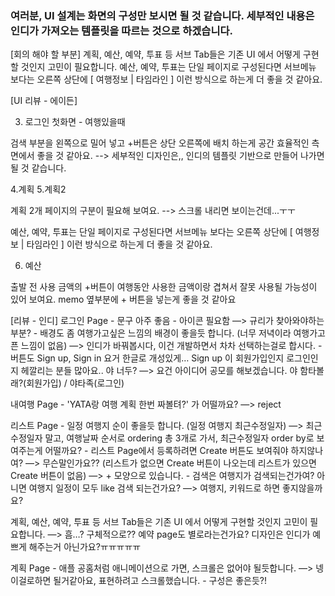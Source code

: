 ### **여러분, UI 설계는 화면의 구성만 보시면 될 것 같습니다. 세부적인 내용은 인디가 가져오는 템플릿을 따르는 것으로 하겠습니다.** 

[회의 해야 할 부분]
계획, 예산, 예약, 투표 등 서브 Tab들은 기존 UI 에서 어떻게 구현할 것인지 고민이 필요합니다.
예산, 예약, 투표는 단일 페이지로 구성된다면 서브메뉴 보다는 오른쪽 상단에 [ 여행정보 | 타임라인 ] 이런 방식으로 하는게 더 좋을 것 같아요.


[UI 리뷰 - 에이든]

3. 로그인 첫화면 - 여행있을때

검색 부분을 왼쪽으로 밀어 넣고 +버튼은 상단 오른쪽에 배치 하는게 공간 효율적인 측면에서 좋을 것 같아요.
--> 세부적인 디자인은,, 인디의 템플릿 기반으로 만들어 나가면 될 것 같습니다.


4.계획 5.계획2

계획 2개 페이지의 구분이 필요해 보여요.
--> 스크롤 내리면 보이는건데...ㅜㅜ


예산, 예약, 투표는 단일 페이지로 구성된다면 서브메뉴 보다는 오른쪽 상단에 [ 여행정보 | 타임라인 ] 이런 방식으로 하는게 더 좋을 것 같아요.

6. 예산

출발 전 사용 금액의 +버튼이 여행동안 사용한 금액이랑 겹쳐서 잘못 사용될 가능성이 있어 보여요.
memo 옆부분에 + 버튼을 넣는게 좋을 것 같아요


[리뷰 - 인디]
로그인 Page
    - 문구 아주 좋음
    - 아이콘 필요함 —> 규리가 찾아와야하는 부분?
    - 배경도 좀 여행가고싶은 느낌의 배경이 좋을듯 합니다. (너무 저녁이라 여행가고픈 느낌이 없음) —> 인디가 바꿔봅시다, 이건 개발하면서 차차 선택하는걸로 합시다.
    - 버튼도 Sign up, Sign in 요거 한글로 개성있게… Sign up 이 회원가입인지 로그인인지 헤깔리는 분들 많아요.. 야 너두?
        —> 요건 아이디어 공모를 해보겠습니다.
                야 함타볼래?(회원가입) / 야타족(로그인)

내여행 Page
    - 'YATA랑 여행 계획 한번 짜볼텨?' 가 어떨까요?
        —> reject

리스트 Page 
    - 일정 여행지 순이 좋을듯 합니다. (일정 여행지 최근수정일자)  —> 최근 수정일자 말고, 여행날짜 순서로 ordering
      총 3개로 가서, 최근수정일자 order by로 보여주는게 어떨까요?
    - 리스트 Page에서 등록하려면 Create 버튼도 보여줘야 하지않나여? —> 무슨말인가요??
    (리스트가 없으면 Create 버튼이 나오는데 리스트가 있으면 Create 버튼이 없음) —> + 모양으로 있습니다.
    - 검색은 여행지가 검색되는건가여? 아니면 여행지 일정이 모두 like 검색 되는건가요? —> 여행지, 키워드로 하면 좋지않을까요?

계획, 예산, 예약, 투표 등 서브 Tab들은 기존 UI 에서 어떻게 구현할 것인지 고민이 필요합니다.
        —> 흠…? 구체적으로?? 예약 page도 별로라는건가요? 디자인은 인디가 예쁘게 해주는거 아닌가요?ㅠㅠㅠㅠㅠ

계획 Page
    - 애플 공홈처럼 애니메이션으로 가면, 스크롤은 없어야 될듯합니다. —> 넹 이걸로하면 될거같아요, 표현하려고 스크롤했습니다.
    - 구성은 좋은듯?!
